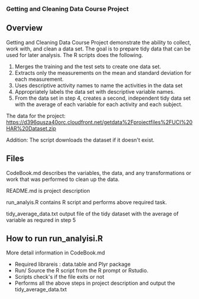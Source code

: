 ### Getting and Cleaning Data Course Project

## Overview
Getting and Cleaning Data Course Project demonstrate the ability to collect, work with, and clean a data set. The goal is to prepare tidy data that can be used for later analysis. The R scripts does the following. 
1. Merges the training and the test sets to create one data set.
2. Extracts only the measurements on the mean and standard deviation for each measurement. 
3. Uses descriptive activity names to name the activities in the data set
4. Appropriately labels the data set with descriptive variable names. 
5. From the data set in step 4, creates a second, independent tidy data set with the average of each variable for each activity and each subject.

The data for the project: https://d396qusza40orc.cloudfront.net/getdata%2Fprojectfiles%2FUCI%20HAR%20Dataset.zip 

Addition: 
The script downloads the dataset if it doesn't exist.

## Files

CodeBook.md describes the variables, the data, and any transformations or work that was performed to clean up the data.

README.md is project description

run_analyis.R contains R script and performs above required task. 

tidy_average_data.txt output file of  the tidy dataset with the average of variable as requred in step 5


## How to run run_analyisi.R
More detail information in CodeBook.md
* Required librareis : data.table and Plyr package
* Run/ Source the R script from the R prompt or Rstudio.
* Scripts check's if the file exits or not
* Performs all the above steps in project description and output the tidy_average_data.txt
